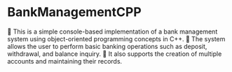 # BankManagementCPP
  🎯 This is a simple console-based implementation of a bank management system using object-oriented programming concepts in C++.
  🎯 The system allows the user to perform basic banking operations such as deposit, withdrawal, and balance inquiry.
  🎯 It also supports the creation of multiple accounts and maintaining their records.
